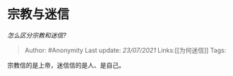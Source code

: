 # 宗教与迷信
*怎么区分宗教和迷信?*

> Author: #Anonymity
> Last update: *23/07/2021* 
> Links:[[为何迷信]]
> Tags:   

 
宗教信的是上帝，迷信信的是人、是自己。



